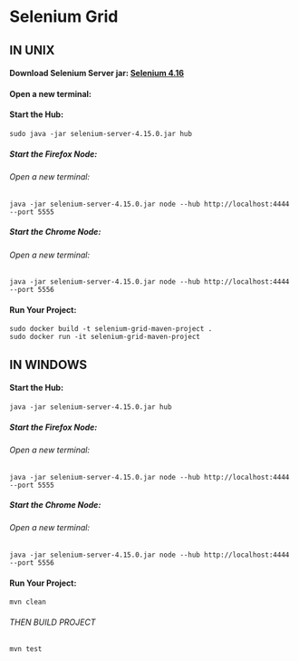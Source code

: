 # Selenium Grid
## IN UNIX
#### Download Selenium Server jar: [Selenium 4.16](https://github.com/SeleniumHQ/selenium/releases/download/selenium-4.16.0/selenium-server-4.16.0.jar)

#### Open a new terminal:
#### Start the Hub: 

```
sudo java -jar selenium-server-4.15.0.jar hub

```


##### Start the Firefox Node: 
###### Open a new terminal:
```
java -jar selenium-server-4.15.0.jar node --hub http://localhost:4444 --port 5555
```

##### Start the Chrome Node: 
###### Open a new terminal:
```
java -jar selenium-server-4.15.0.jar node --hub http://localhost:4444 --port 5556
```

#### Run Your Project:
```
sudo docker build -t selenium-grid-maven-project .
sudo docker run -it selenium-grid-maven-project
```
## IN WINDOWS
#### Start the Hub: 

```
java -jar selenium-server-4.15.0.jar hub

```
##### Start the Firefox Node: 
###### Open a new terminal:
```
java -jar selenium-server-4.15.0.jar node --hub http://localhost:4444 --port 5555
```

##### Start the Chrome Node: 
###### Open a new terminal:
```
java -jar selenium-server-4.15.0.jar node --hub http://localhost:4444 --port 5556
```
#### Run Your Project:
```
mvn clean
```
###### THEN BUILD PROJECT
```
mvn test
```
